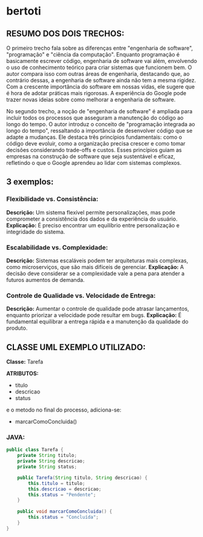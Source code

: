 # bertoti

## RESUMO DOS DOIS TRECHOS:

O primeiro trecho fala sobre as diferenças entre "engenharia de software", "programação" e "ciência da computação". Enquanto programação é basicamente escrever código, engenharia de software vai além, envolvendo o uso de conhecimento teórico para criar sistemas que funcionem bem. O autor compara isso com outras áreas de engenharia, destacando que, ao contrário dessas, a engenharia de software ainda não tem a mesma rigidez. Com a crescente importância do software em nossas vidas, ele sugere que é hora de adotar práticas mais rigorosas. A experiência do Google pode trazer novas ideias sobre como melhorar a engenharia de software.

No segundo trecho, a noção de "engenharia de software" é ampliada para incluir todos os processos que asseguram a manutenção do código ao longo do tempo. O autor introduz o conceito de "programação integrada ao longo do tempo", ressaltando a importância de desenvolver código que se adapte a mudanças. Ele destaca três princípios fundamentais: como o código deve evoluir, como a organização precisa crescer e como tomar decisões considerando trade-offs e custos. Esses princípios guiam as empresas na construção de software que seja sustentável e eficaz, refletindo o que o Google aprendeu ao lidar com sistemas complexos.

## 3 exemplos:

### Flexibilidade vs. Consistência:
**Descrição:** Um sistema flexível permite personalizações, mas pode comprometer a consistência dos dados e da experiência do usuário.
**Explicação:** É preciso encontrar um equilíbrio entre personalização e integridade do sistema.

### Escalabilidade vs. Complexidade:
**Descrição:** Sistemas escaláveis podem ter arquiteturas mais complexas, como microserviços, que são mais difíceis de gerenciar.
**Explicação:** A decisão deve considerar se a complexidade vale a pena para atender a futuros aumentos de demanda.

### Controle de Qualidade vs. Velocidade de Entrega:
**Descrição:** Aumentar o controle de qualidade pode atrasar lançamentos, enquanto priorizar a velocidade pode resultar em bugs.
**Explicação:** É fundamental equilibrar a entrega rápida e a manutenção da qualidade do produto.

## CLASSE UML EXEMPLO UTILIZADO:

**Classe:** Tarefa

**ATRIBUTOS:**  
- titulo  
- descricao  
- status  

e o metodo no final do processo, adiciona-se:  
- marcarComoConcluida()

### JAVA:

```java
public class Tarefa {
    private String titulo;
    private String descricao;
    private String status;

    public Tarefa(String titulo, String descricao) {
        this.titulo = titulo;
        this.descricao = descricao;
        this.status = "Pendente";
    }
    
    public void marcarComoConcluida() {
        this.status = "Concluída";
    }
}
